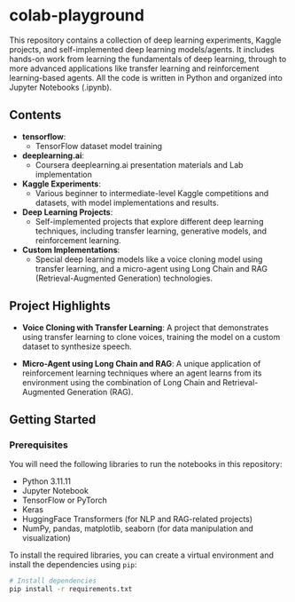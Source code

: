 # colab-playground

This repository contains a collection of deep learning experiments, Kaggle projects, and self-implemented deep learning models/agents. It includes hands-on work from learning the fundamentals of deep learning, through to more advanced applications like transfer learning and reinforcement learning-based agents. All the code is written in Python and organized into Jupyter Notebooks (.ipynb).

## Contents


- **tensorflow**: 
  - TensorFlow dataset model training
- **deeplearning.ai**: 
	- Coursera deeplearning.ai presentation materials and Lab implementation
- **Kaggle Experiments**: 
	- Various beginner to intermediate-level Kaggle competitions and datasets, with model implementations and results.  
- **Deep Learning Projects**: 
	- Self-implemented projects that explore different deep learning techniques, including transfer learning, generative models, and reinforcement learning.  
- **Custom Implementations**: 
	- Special deep learning models like a voice cloning model using transfer learning, and a micro-agent using Long Chain and RAG (Retrieval-Augmented Generation) technologies.

## Project Highlights

- **Voice Cloning with Transfer Learning**: A project that demonstrates using transfer learning to clone voices, training the model on a custom dataset to synthesize speech.
  
- **Micro-Agent using Long Chain and RAG**: A unique application of reinforcement learning techniques where an agent learns from its environment using the combination of Long Chain and Retrieval-Augmented Generation (RAG).

## Getting Started

### Prerequisites

You will need the following libraries to run the notebooks in this repository:
- Python 3.11.11
- Jupyter Notebook
- TensorFlow or PyTorch
- Keras
- HuggingFace Transformers (for NLP and RAG-related projects)
- NumPy, pandas, matplotlib, seaborn (for data manipulation and visualization)

To install the required libraries, you can create a virtual environment and install the dependencies using `pip`:

```bash
# Install dependencies
pip install -r requirements.txt